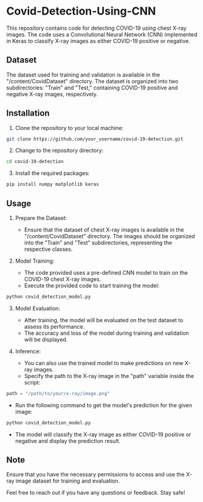# Covid-Detection-Using-CNN


This repository contains code for detecting COVID-19 using chest X-ray images. The code uses a Convolutional Neural Network (CNN) implemented in Keras to classify X-ray images as either COVID-19 positive or negative.

## Dataset

The dataset used for training and validation is available in the "/content/CovidDataset" directory. The dataset is organized into two subdirectories: "Train" and "Test," containing COVID-19 positive and negative X-ray images, respectively.

## Installation

1. Clone the repository to your local machine:

```bash
git clone https://github.com/your_username/covid-19-detection.git
```

2. Change to the repository directory:

```bash
cd covid-19-detection
```

3. Install the required packages:

```bash
pip install numpy matplotlib keras
```

## Usage

1. Prepare the Dataset:
   - Ensure that the dataset of chest X-ray images is available in the "/content/CovidDataset" directory. The images should be organized into the "Train" and "Test" subdirectories, representing the respective classes.

2. Model Training:
   - The code provided uses a pre-defined CNN model to train on the COVID-19 chest X-ray images.
   - Execute the provided code to start training the model:

```bash
python covid_detection_model.py
```

3. Model Evaluation:
   - After training, the model will be evaluated on the test dataset to assess its performance.
   - The accuracy and loss of the model during training and validation will be displayed.

4. Inference:
   - You can also use the trained model to make predictions on new X-ray images.
   - Specify the path to the X-ray image in the "path" variable inside the script:

```python
path = "/path/to/your/x-ray/image.png"
```

   - Run the following command to get the model's prediction for the given image:

```bash
python covid_detection_model.py
```

   - The model will classify the X-ray image as either COVID-19 positive or negative and display the prediction result.

## Note

 Ensure that you have the necessary permissions to access and use the X-ray image dataset for training and evaluation.



Feel free to reach out if you have any questions or feedback. Stay safe!
